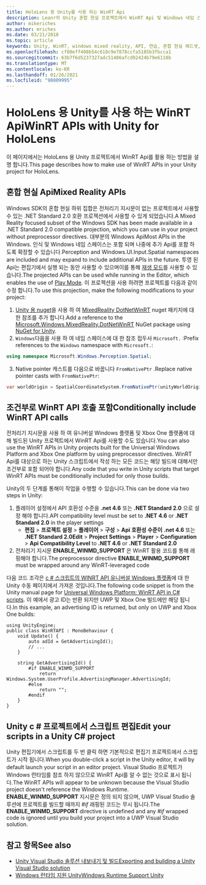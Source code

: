 ```yaml
---
title: HoloLens 용 Unity를 사용 하는 WinRT Api
description: Leanr의 Unity 혼합 현실 프로젝트에서 WinRT Api 및 Windows 네임 스페이스를 활용 하는 방법을 설명 합니다.
author: mikeriches
ms.author: mriches
ms.date: 03/21/2018
ms.topic: article
keywords: Unity, WinRT, windows mixed reality, API, 연습, 혼합 현실 헤드셋, windows mixed reality 헤드셋, 가상 현실 헤드셋, 혼합 현실 Api
ms.openlocfilehash: cf80eff408b54c610c9e7878ccfa5185b3fbcca1
ms.sourcegitcommit: 63b7f6d5237327adc51486afcd92424b79e6118b
ms.translationtype: MT
ms.contentlocale: ko-KR
ms.lasthandoff: 01/26/2021
ms.locfileid: "98809995"
---
```

# <a name="winrt-apis-with-unity-for-hololens"></a><span data-ttu-id="476d6-104">HoloLens 용 Unity를 사용 하는 WinRT Api</span><span class="sxs-lookup"><span data-stu-id="476d6-104">WinRT APIs with Unity for HoloLens</span></span>

<span data-ttu-id="476d6-105">이 페이지에서는 HoloLens 용 Unity 프로젝트에서 WinRT Api를 활용 하는 방법을 설명 합니다.</span><span class="sxs-lookup"><span data-stu-id="476d6-105">This page describes how to make use of WinRT APIs in your Unity project for HoloLens.</span></span>

## <a name="mixed-reality-apis"></a><span data-ttu-id="476d6-106">혼합 현실 Api</span><span class="sxs-lookup"><span data-stu-id="476d6-106">Mixed Reality APIs</span></span>

<span data-ttu-id="476d6-107">Windows SDK의 혼합 현실 하위 집합은 전처리기 지시문이 없는 프로젝트에서 사용할 수 있는 .NET Standard 2.0 호환 프로젝션에서 사용할 수 있게 되었습니다.</span><span class="sxs-lookup"><span data-stu-id="476d6-107">A Mixed Reality focused subset of the Windows SDK has been made available in a .NET Standard 2.0 compatible projection, which you can use in your project without preprocessor directives.</span></span> <span data-ttu-id="476d6-108">대부분의 Windows Api</span><span class="sxs-lookup"><span data-stu-id="476d6-108">Most APIs in the Windows.</span></span> <span data-ttu-id="476d6-109">인식 및 Windows 네임 스페이스는 포함 되며 나중에 추가 Api를 포함 하도록 확장할 수 있습니다.</span><span class="sxs-lookup"><span data-stu-id="476d6-109">Perception and Windows.UI.Input.Spatial namespaces are included and may expand to include additional APIs in the future.</span></span> <span data-ttu-id="476d6-110">투영 된 Api는 편집기에서 실행 되는 동안 사용할 수 있으며이를 통해 [재생 모드](/windows/mixed-reality/unity-play-mode)를 사용할 수 있습니다.</span><span class="sxs-lookup"><span data-stu-id="476d6-110">The projected APIs can be used while running in the Editor, which enables the use of [Play Mode](/windows/mixed-reality/unity-play-mode).</span></span> <span data-ttu-id="476d6-111">이 프로젝션을 사용 하려면 프로젝트를 다음과 같이 수정 합니다.</span><span class="sxs-lookup"><span data-stu-id="476d6-111">To use this projection, make the following modifications to your project:</span></span>

1) <span data-ttu-id="476d6-112">[Unity 용 nuget](https://github.com/GlitchEnzo/NuGetForUnity)을 사용 하 여 [MixedReality DotNetWinRT](https://www.nuget.org/packages/Microsoft.Windows.MixedReality.DotNetWinRT) nuget 패키지에 대 한 참조를 추가 합니다.</span><span class="sxs-lookup"><span data-stu-id="476d6-112">Add a reference to the [Microsoft.Windows.MixedReality.DotNetWinRT](https://www.nuget.org/packages/Microsoft.Windows.MixedReality.DotNetWinRT) NuGet package using [NuGet for Unity](https://github.com/GlitchEnzo/NuGetForUnity).</span></span>
2) <span data-ttu-id="476d6-113">`Windows`다음을 사용 하 여 네임 스페이스에 대 한 참조 접두사 `Microsoft.` :</span><span class="sxs-lookup"><span data-stu-id="476d6-113">Prefix references to the `Windows` namespace with `Microsoft.`:</span></span>
```cs
using namespace Microsoft.Windows.Perception.Spatial;
```
3) <span data-ttu-id="476d6-114">Native pointer 캐스트를 다음으로 바꿉니다 `FromNativePtr` .</span><span class="sxs-lookup"><span data-stu-id="476d6-114">Replace native pointer casts with `FromNativePtr`:</span></span>
```cs
var worldOrigin = SpatialCoordinateSystem.FromNativePtr(unityWorldOriginPtr);
```

## <a name="conditionally-include-winrt-api-calls"></a><span data-ttu-id="476d6-115">조건부로 WinRT API 호출 포함</span><span class="sxs-lookup"><span data-stu-id="476d6-115">Conditionally include WinRT API calls</span></span>

<span data-ttu-id="476d6-116">전처리기 지시문을 사용 하 여 유니버설 Windows 플랫폼 및 Xbox One 플랫폼에 대해 빌드된 Unity 프로젝트에서 WinRT Api를 사용할 수도 있습니다.</span><span class="sxs-lookup"><span data-stu-id="476d6-116">You can also use the WinRT APIs in Unity projects built for the Universal Windows Platform and Xbox One platform by using preprocessor directives.</span></span> <span data-ttu-id="476d6-117">WinRT Api를 대상으로 하는 Unity 스크립트에서 작성 하는 모든 코드는 해당 빌드에 대해서만 조건부로 포함 되어야 합니다.</span><span class="sxs-lookup"><span data-stu-id="476d6-117">Any code that you write in Unity scripts that target WinRT APIs must be conditionally included for only those builds.</span></span> 

<span data-ttu-id="476d6-118">Unity의 두 단계를 통해이 작업을 수행할 수 있습니다.</span><span class="sxs-lookup"><span data-stu-id="476d6-118">This can be done via two steps in Unity:</span></span>
1) <span data-ttu-id="476d6-119">플레이어 설정에서 API 호환성 수준을 **.net 4.6** 또는 **.NET Standard 2.0** 으로 설정 해야 합니다.</span><span class="sxs-lookup"><span data-stu-id="476d6-119">API compatibility level must be set to **.NET 4.6** or **.NET Standard 2.0** in the player settings</span></span>
    - <span data-ttu-id="476d6-120">**편집**  >  **프로젝트 설정**  >  **플레이어**  >  **구성**  >  **Api 호환성 수준이** **.net 4.6** 또는 **.NET Standard 2.0**</span><span class="sxs-lookup"><span data-stu-id="476d6-120">**Edit** > **Project Settings** > **Player** > **Configuration** > **Api Compatibility Level** to **.NET 4.6** or **.NET Standard 2.0**</span></span>
2) <span data-ttu-id="476d6-121">전처리기 지시문 **ENABLE_WINMD_SUPPORT** 은 WinRT 활용 코드를 통해 래핑해야 합니다.</span><span class="sxs-lookup"><span data-stu-id="476d6-121">The preprocessor directive **ENABLE_WINMD_SUPPORT** must be wrapped around any WinRT-leveraged code</span></span>

<span data-ttu-id="476d6-122">다음 코드 조각은 [c # 스크립트의 WINRT API 유니버설 Windows 플랫폼](https://docs.unity3d.com/Manual/windowsstore-scripts.html)에 대 한 Unity 수동 페이지에서 가져온 것입니다.</span><span class="sxs-lookup"><span data-stu-id="476d6-122">The following code snippet is from the Unity manual page for [Universal Windows Platform: WinRT API in C# scripts](https://docs.unity3d.com/Manual/windowsstore-scripts.html).</span></span> <span data-ttu-id="476d6-123">이 예에서 광고 ID는 반환 되지만 UWP 및 Xbox One 빌드에만 해당 됩니다.</span><span class="sxs-lookup"><span data-stu-id="476d6-123">In this example, an advertising ID is returned, but only on UWP and Xbox One builds:</span></span>

```
using UnityEngine;
public class WinRTAPI : MonoBehaviour {
    void Update() {
        auto adId = GetAdvertisingId();
        // ...
    }

    string GetAdvertisingId() {
        #if ENABLE_WINMD_SUPPORT
            return Windows.System.UserProfile.AdvertisingManager.AdvertisingId;
        #else
            return "";
        #endif
    }
}
```

## <a name="edit-your-scripts-in-a-unity-c-project"></a><span data-ttu-id="476d6-124">Unity c # 프로젝트에서 스크립트 편집</span><span class="sxs-lookup"><span data-stu-id="476d6-124">Edit your scripts in a Unity C# project</span></span>

<span data-ttu-id="476d6-125">Unity 편집기에서 스크립트를 두 번 클릭 하면 기본적으로 편집기 프로젝트에서 스크립트가 시작 됩니다.</span><span class="sxs-lookup"><span data-stu-id="476d6-125">When you double-click a script in the Unity editor, it will by default launch your script in an editor project.</span></span> <span data-ttu-id="476d6-126">Visual Studio 프로젝트가 Windows 런타임를 참조 하지 않으므로 WinRT Api를 알 수 없는 것으로 표시 됩니다.</span><span class="sxs-lookup"><span data-stu-id="476d6-126">The WinRT APIs will appear to be unknown because the Visual Studio project doesn't reference the Windows Runtime.</span></span> <span data-ttu-id="476d6-127">**ENABLE_WINMD_SUPPORT** 지시문은 정의 되지 않으며, UWP Visual Studio 솔루션에 프로젝트를 빌드할 때까지 *#if* 래핑된 코드는 무시 됩니다.</span><span class="sxs-lookup"><span data-stu-id="476d6-127">The **ENABLE_WINMD_SUPPORT** directive is undefined and any *#if* wrapped code is ignored until you build your project into a UWP Visual Studio solution.</span></span>

## <a name="see-also"></a><span data-ttu-id="476d6-128">참고 항목</span><span class="sxs-lookup"><span data-stu-id="476d6-128">See also</span></span>
* [<span data-ttu-id="476d6-129">Unity Visual Studio 솔루션 내보내기 및 빌드</span><span class="sxs-lookup"><span data-stu-id="476d6-129">Exporting and building a Unity Visual Studio solution</span></span>](exporting-and-building-a-unity-visual-studio-solution.md)
* [<span data-ttu-id="476d6-130">Windows 런타임 지원 Unity</span><span class="sxs-lookup"><span data-stu-id="476d6-130">Windows Runtime Support Unity</span></span>](https://docs.unity3d.com/Manual/IL2CPP-WindowsRuntimeSupport.html)